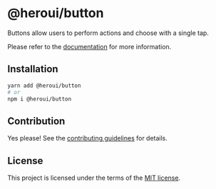# @heroui/button

Buttons allow users to perform actions and choose with a single tap.

Please refer to the [documentation](https://nextui.org/docs/components/button) for more information.

## Installation

```sh
yarn add @heroui/button
# or
npm i @heroui/button
```

## Contribution

Yes please! See the
[contributing guidelines](https://github.com/nextui-org/nextui/blob/master/CONTRIBUTING.md)
for details.

## License

This project is licensed under the terms of the
[MIT license](https://github.com/nextui-org/nextui/blob/master/LICENSE).
